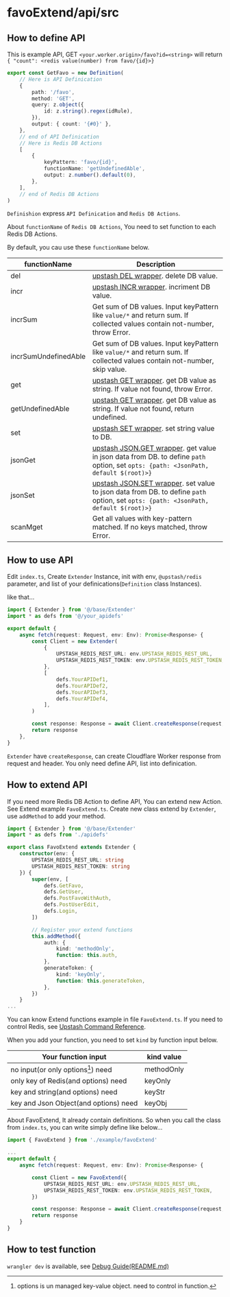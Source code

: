 # favoExtend/api/src

## How to define API

This is example API, GET `<your.worker.origin>/favo?id=<string>` will return `{ "count": <redis value(number) from favo/{id}>}`

```ts
export const GetFavo = new Definition(
    // Here is API Definication
    {
        path: '/favo',
        method: 'GET',
        query: z.object({
            id: z.string().regex(idRule),
        }),
        output: { count: '{#0}' },
    },
    // end of API Definication
    // Here is Redis DB Actions
    [
        {
            keyPattern: 'favo/{id}',
            functionName: 'getUndefinedAble',
            output: z.number().default(0),
        },
    ],
    // end of Redis DB Actions
)
```

`Definishion` express `API Definication` and `Redis DB Actions`.

About `functionName` of `Redis DB Actions`, You need to set function to each Redis DB Actions.

By default, you cau use these `functionName` below.

| functionName         | Description                                                                                                                                                                                        |
| -------------------- | -------------------------------------------------------------------------------------------------------------------------------------------------------------------------------------------------- |
| del                  | [upstash DEL wrapper](https://upstash.com/docs/oss/sdks/ts/redis/commands/generic/del). delete DB value.                                                                                           |
| incr                 | [upstash INCR wrapper](https://upstash.com/docs/oss/sdks/ts/redis/commands/string/incr). incriment DB value.                                                                                       |
| incrSum              | Get sum of DB values. Input keyPattern like `value/*` and return sum. If collected values contain not-number, throw Error.                                                                         |
| incrSumUndefinedAble | Get sum of DB values. Input keyPattern like `value/*` and return sum. If collected values contain not-number, skip value.                                                                          |
| get                  | [upstash GET wrapper](https://upstash.com/docs/oss/sdks/ts/redis/commands/string/get). get DB value as string. If value not found, throw Error.                                                    |
| getUndefinedAble     | [upstash GET wrapper](https://upstash.com/docs/oss/sdks/ts/redis/commands/string/get). get DB value as string. If value not found, return undefined.                                               |
| set                  | [upstash SET wrapper](https://upstash.com/docs/oss/sdks/ts/redis/commands/string/set). set string value to DB.                                                                                     |
| jsonGet              | [upstash JSON.GET wrapper](https://upstash.com/docs/oss/sdks/ts/redis/commands/json/get). get value in json data from DB. to define `path` option, set `opts: {path: <JsonPath, default $(root)>}` |
| jsonSet              | [upstash JSON.SET wrapper](https://upstash.com/docs/oss/sdks/ts/redis/commands/json/set). set value to json data from DB. to define `path` option, set `opts: {path: <JsonPath, default $(root)>}` |
| scanMget             | Get all values with key-pattern matched. If no keys matched, throw Error.                                                                                                                          |

## How to use API

Edit `index.ts`, Create `Extender` Instance, init with env, `@upstash/redis` parameter, and list of your definications(`Definition` class Instances).

like that...

```ts
import { Extender } from '@/base/Extender'
import * as defs from '@/your_apidefs'

export default {
    async fetch(request: Request, env: Env): Promise<Response> {
        const Client = new Extender(
            {
                UPSTASH_REDIS_REST_URL: env.UPSTASH_REDIS_REST_URL,
                UPSTASH_REDIS_REST_TOKEN: env.UPSTASH_REDIS_REST_TOKEN,
            },
            [
                defs.YourAPIDef1,
                defs.YourAPIDef2,
                defs.YourAPIDef3,
                defs.YourAPIDef4,
            ],
        )

        const response: Response = await Client.createResponse(request, header)
        return response
    },
}
```

`Extender` have `createResponse`, can create Cloudflare Worker response from request and header. You only need define API, list into definication.

## How to extend API

If you need more Redis DB Action to define API, You can extend new Action.
See Extend example `FavoExtend.ts`. Create new class extend by `Extender`, use `addMethod` to add your method.

```ts
import { Extender } from '@/base/Extender'
import * as defs from './apidefs'

export class FavoExtend extends Extender {
    constructor(env: {
        UPSTASH_REDIS_REST_URL: string
        UPSTASH_REDIS_REST_TOKEN: string
    }) {
        super(env, [
            defs.GetFavo,
            defs.GetUser,
            defs.PostFavoWithAuth,
            defs.PostUserEdit,
            defs.Login,
        ])

        // Register your extend functions
        this.addMethod({
            auth: {
                kind: 'methodOnly',
                function: this.auth,
            },
            generateToken: {
                kind: 'keyOnly',
                function: this.generateToken,
            },
        })
    }
...
```

You can know Extend functions example in file `FavoExtend.ts`. If you need to control Redis, see [Upstash Command Reference](https://upstash.com/docs/oss/sdks/ts/redis/commands/overview).

When you add your function, you need to set `kind` by function input below.

| Your function input                   | kind value |
| ------------------------------------- | ---------- |
| no input(or only options[^1]) need    | methodOnly |
| only key of Redis(and options) need   | keyOnly    |
| key and string(and options) need      | keyStr     |
| key and Json Object(and options) need | keyObj     |

[^1]: options is un managed key-value object. need to control in function.

About FavoExtend, It already contain definitions. So when you call the class from `index.ts`, you can write simply define like below...

```ts
import { FavoExtend } from './example/favoExtend'

...
export default {
    async fetch(request: Request, env: Env): Promise<Response> {

        const Client = new FavoExtend({
            UPSTASH_REDIS_REST_URL: env.UPSTASH_REDIS_REST_URL,
            UPSTASH_REDIS_REST_TOKEN: env.UPSTASH_REDIS_REST_TOKEN,
        })

        const response: Response = await Client.createResponse(request, header)
        return response
    }
}
```

## How to test function

`wrangler dev` is available, see [Debug Guide(README.md)](../README.md)
